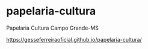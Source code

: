 # papelaria-cultura
Papelaria Cultura Campo Grande-MS

https://gesseferreiraoficial.github.io/papelaria-cultura/
